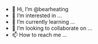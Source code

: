 - 👋 Hi, I’m @bearheating
- 👀 I’m interested in ...
- 🌱 I’m currently learning ...
- 💞️ I’m looking to collaborate on ...
- 📫 How to reach me ...

<!---
bearheating/bearheating is a ✨ special ✨ repository because its `README.md` (this file) appears on your GitHub profile.
You can click the Preview link to take a look at your changes.
--->
